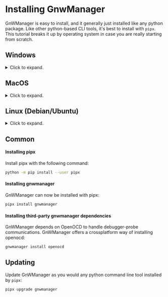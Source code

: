 # Installing GnwManager
GnWManager is easy to install, and it generally just installed like any python package.
Like other python-based CLI tools, it's best to install with `pipx`.
This tutorial breaks it up by operating system in case you are really starting from scratch.

## Windows
<details>
  <summary>Click to expand.</summary>

  ### Installing Chocolately
  [Chocolately](https://chocolatey.org/) is a package manager for Windows.
  A package manager streamlines the installation and updating of software.
  Think of it like a CLI-based app store.

  To install Chocolately, [follow their install instructions](https://chocolatey.org/install).

  To summarize their installation instructions, open PowerShell with "Run as administrator" and run the following command.

  ```powershell
  Set-ExecutionPolicy Bypass -Scope Process -Force; [System.Net.ServicePointManager]::SecurityProtocol = [System.Net.ServicePointManager]::SecurityProtocol -bor 3072; iex ((New-Object System.Net.WebClient).DownloadString('https://community.chocolatey.org/install.ps1'))
  ```

  ### Installing python
  If you don't have a modern (>=3.8) version of python installed, you can install it with `Chocolately`:

  ```bash
  choco install python
  ```

  Proceed to the [common section](#Common) for remaining installation instructions.

</details>

## MacOS
<details>
  <summary>Click to expand.</summary>

  #### Installing Homebrew
  [Homebrew](https://brew.sh/) is a package manager for MacOS.
  A package manager streamlines the installation and updating of software.
  Think of it like a CLI-based app store.

  To install Homebrew, [follow their install instructions](https://brew.sh/).

  To summarize their installation instructions, run the following command in a terminal.
  ```bash
  /bin/bash -c "$(curl -fsSL https://raw.githubusercontent.com/Homebrew/install/HEAD/install.sh)"
  ```

  #### Installing python
  If you don't have a modern (>=3.8) version of python installed, you can install it with `brew`:

  ```bash
  brew install python
  ```

  Proceed to the [common section](#Common) for remaining installation instructions.

</details>

## Linux (Debian/Ubuntu)

<details>
  <summary>Click to expand.</summary>

  #### Installing python
  If you don't have a modern (>=3.8) version of python installed, you can install it with `apt-get`:

  ```bash
  sudo apt-get update
  sudo apt-get install python
  ```

  Proceed to the [common section](#Common) for remaining installation instructions.

</details>

## Common
#### Installing pipx
Install pipx with the following command:

```bash
python -m pip install --user pipx
```

#### Installing gnwmanager
GnWManager can now be installed with pipx:

```bash
pipx install gnwmanager
```

#### Installing third-party gnwmanager dependencies
GnWManager depends on OpenOCD to handle debugger-probe communications.
GnWManager offers a crossplatform way of installing openocd:

```bash
gnwmanager install openocd
```

## Updating
Update GnWManager as you would any python command line tool installed by `pipx`:
```bash
pipx upgrade gnwmanager
```
